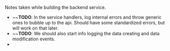 Notes taken while building the backend service.

- ~~**TODO**: In the service handlers, log internal errors and throw generic ones to bubble up to the api. Should have some standardized errors, but will work on that later.
- ~~**TODO**: We should also start info logging the data creating and data modification events.
- 